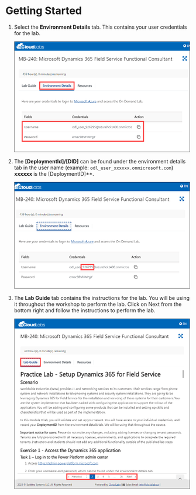 # Getting Started

1. Select the **Environment Details** tab. This contains your user credentials for the lab.

    ![](/Instructions/images/environment-details.png)

1. The **[DeploymentId]/[DID]** can be found under the environment details tab in the user name (example: `odl_user_xxxxxx.onmicrosoft.com`) **xxxxxx** is the [DeploymentID]**.

    ![](/Instructions/images/DID.png)

1. The **Lab Guide** tab contains the instructions for the lab. You will be using it throughout the workshop to perform the lab. Click on Next from the bottom right and follow the instructions to perform the lab.

    ![](/Instructions/images/labguide-page.png)
